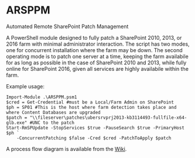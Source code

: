 # ARSPPM
Automated Remote SharePoint Patch Management

A PowerShell module designed to fully patch a SharePoint 2010, 2013, or 2016 farm with minimal administrator interaction. The script has two modes, one for concurrent installation where the farm may be down. The second operating mode is to patch one server at a time, keeping the farm availabile for as long as possible in the case of SharePoint 2010 and 2013, while fully online for SharePoint 2016, given all services are highly availabile within the farm.

Example usage:

    Import-Module .\ARSPPM.psm1
    $cred = Get-Credential #must be a Local/Farm Admin on SharePoint
    $ph = SP01 #This is the host where farm detection takes place and where Content Databases are upgraded
    $patch = "\\fileserver\patches\ubersrvprj2013-kb3114493-fullfile-x64-glb.exe" #UNC to the patch
    Start-RmSPUpdate -StopServices $true -PauseSearch $true -PrimaryHost $ph `
        -ConcurrentPatching $false -Cred $cred -PatchToApply $patch

A process flow diagram is available from the [Wiki](https://github.com/Nauplius/ARSPPM/wiki/Process-Diagram).
